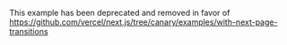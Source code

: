 This example has been deprecated and removed in favor of https://github.com/vercel/next.js/tree/canary/examples/with-next-page-transitions
